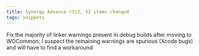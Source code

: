 ```yaml
---
title: Synergy Advance r313, 52 items changed
tags: snippets
---
```


Fix the majority of linker warnings present in debug builds after moving to WOCommon; I suspect the remaining warnings are spurious (Xcode bugs) and will have to find a workaround
